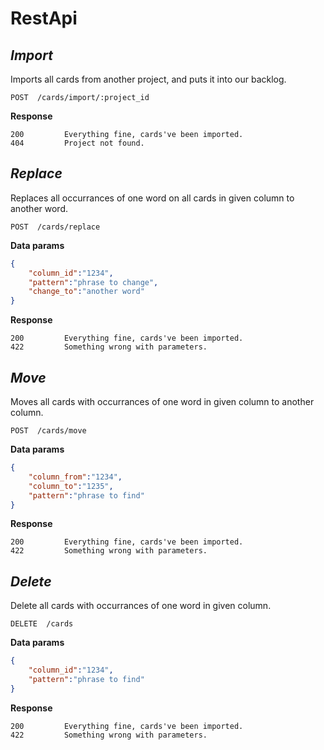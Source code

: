# RestApi

***Import***
----
  Imports all cards from another project, and puts it into our backlog.
  
  `POST  /cards/import/:project_id` 
  
  **Response**
  
  ```
  200         Everything fine, cards've been imported.
  404         Project not found.
  ```
  
  
***Replace***
----
  Replaces all occurrances of one word on all cards in given column to another word.
  
  `POST  /cards/replace` 
  
  **Data params**
  ```json
  {
      "column_id":"1234",
      "pattern":"phrase to change",
      "change_to":"another word"
  }
  ```
  
  **Response**
  
  ```
  200         Everything fine, cards've been imported.
  422         Something wrong with parameters.
  ```


  
***Move***
----
  Moves all cards with occurrances of one word in given column to another column.
  
  `POST  /cards/move` 
  
  **Data params**
  ```json
  {
      "column_from":"1234",
      "column_to":"1235",
      "pattern":"phrase to find"
  }
  ```
  
  **Response**
  
  ```
  200         Everything fine, cards've been imported.
  422         Something wrong with parameters.
  ```


  
***Delete***
----
  Delete all cards with occurrances of one word in given column.
  
  `DELETE  /cards` 
  
  **Data params**
  ```json
  {
      "column_id":"1234",
      "pattern":"phrase to find"
  }
  ```
  
  **Response**
  
  ```
  200         Everything fine, cards've been imported.
  422         Something wrong with parameters.
  ```



